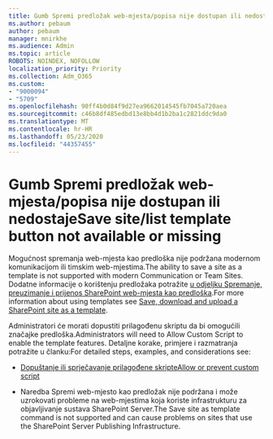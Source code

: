```yaml
---
title: Gumb Spremi predložak web-mjesta/popisa nije dostupan ili nedostaje
ms.author: pebaum
author: pebaum
manager: mnirkhe
ms.audience: Admin
ms.topic: article
ROBOTS: NOINDEX, NOFOLLOW
localization_priority: Priority
ms.collection: Adm_O365
ms.custom:
- "9000094"
- "5709"
ms.openlocfilehash: 90ff4b0d84f9d27ea9662014545fb7045a720aea
ms.sourcegitcommit: c46b8df485edbd13e8bb4d1b2ba1c2821ddc9da0
ms.translationtype: MT
ms.contentlocale: hr-HR
ms.lasthandoff: 05/23/2020
ms.locfileid: "44357455"
---
```

# <a name="save-sitelist-template-button-not-available-or-missing"></a><span data-ttu-id="52174-102">Gumb Spremi predložak web-mjesta/popisa nije dostupan ili nedostaje</span><span class="sxs-lookup"><span data-stu-id="52174-102">Save site/list template button not available or missing</span></span>

<span data-ttu-id="52174-103">Mogućnost spremanja web-mjesta kao predloška nije podržana modernom komunikacijom ili timskim web-mjestima.</span><span class="sxs-lookup"><span data-stu-id="52174-103">The ability to save a site as a template is not supported with modern Communication or Team Sites.</span></span> <span data-ttu-id="52174-104">Dodatne informacije o korištenju predložaka potražite [u odjeljku Spremanje, preuzimanje i prijenos SharePoint web-mjesta kao predloška](https://docs.microsoft.com/sharepoint/dev/general-development/save-download-and-upload-a-sharepoint-site-as-a-template).</span><span class="sxs-lookup"><span data-stu-id="52174-104">For more information about using templates see [Save, download and upload a SharePoint site as a template](https://docs.microsoft.com/sharepoint/dev/general-development/save-download-and-upload-a-sharepoint-site-as-a-template).</span></span>

<span data-ttu-id="52174-105">Administratori će morati dopustiti prilagođenu skriptu da bi omogućili značajke predloška.</span><span class="sxs-lookup"><span data-stu-id="52174-105">Administrators will need to Allow Custom Script to enable the template features.</span></span> <span data-ttu-id="52174-106">Detaljne korake, primjere i razmatranja potražite u članku:</span><span class="sxs-lookup"><span data-stu-id="52174-106">For detailed steps, examples, and considerations see:</span></span>

- [<span data-ttu-id="52174-107">Dopuštanje ili sprječavanje prilagođene skripte</span><span class="sxs-lookup"><span data-stu-id="52174-107">Allow or prevent custom script</span></span>](https://docs.microsoft.com/sharepoint/allow-or-prevent-custom-script)

- <span data-ttu-id="52174-108">Naredba Spremi web-mjesto kao predložak nije podržana i može uzrokovati probleme na web-mjestima koja koriste infrastrukturu za objavljivanje sustava SharePoint Server.</span><span class="sxs-lookup"><span data-stu-id="52174-108">The Save site as template command is not supported and can cause problems on sites that use the SharePoint Server Publishing Infrastructure.</span></span>


